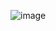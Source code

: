 ![image](https://user-images.githubusercontent.com/62336151/215777506-1859aae9-e1cd-4b90-88fd-3fb847b2e644.png)
